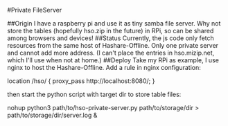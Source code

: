 #Private FileServer

##Origin
I have a raspberry pi and use it as tiny samba file server.
Why not store the tables (hopefully hso.zip in the future) in RPi, so can be shared among browsers and devices!
##Status
Currently, the js code only fetch resources from the same host of Hashare-Offline. Only one private server and cannot add more address. (I can't place the entries in hso.mizip.net, which I'll use when not at home.)
##Deploy
Take my RPi as example, I use nginx to host the Hashare-Offline.
Add a rule in nginx configuration:

location /hso/ {
    proxy_pass http://localhost:8080/;
}

then start the python script with target dir to store table files:

nohup python3 path/to/hso-private-server.py path/to/storage/dir > path/to/storage/dir/server.log &